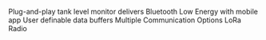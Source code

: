 Plug-and-play tank level monitor delivers
Bluetooth Low Energy with mobile app
User definable data buffers
Multiple Communication Options
LoRa Radio
